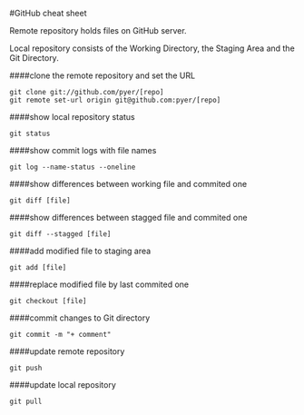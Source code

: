 #GitHub cheat sheet


Remote repository holds files on GitHub server.

Local repository consists of the Working Directory, the Staging Area and the Git Directory.



####clone the remote repository and set the URL
```
git clone git://github.com/pyer/[repo]
git remote set-url origin git@github.com:pyer/[repo]
```

####show local repository status
```
git status
```

####show commit logs with file names
```
git log --name-status --oneline
```

####show differences between working file and commited one
```
git diff [file]
```

####show differences between stagged file and commited one
```
git diff --stagged [file]
```


####add modified file to staging area
```
git add [file]
```

####replace modified file by last commited one
```
git checkout [file]
```

####commit changes to Git directory
```
git commit -m "+ comment"
```

####update remote repository
```
git push
```

####update local repository
```
git pull
```
